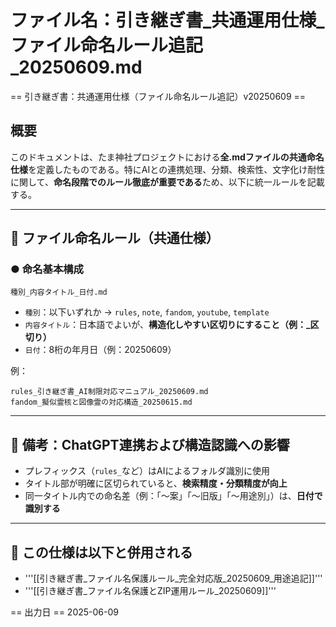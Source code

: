 # ファイル名：引き継ぎ書_共通運用仕様_ファイル命名ルール追記_20250609.md

== 引き継ぎ書：共通運用仕様（ファイル命名ルール追記）v20250609 ==

## 概要
このドキュメントは、たま神社プロジェクトにおける**全.mdファイルの共通命名仕様**を定義したものである。特にAIとの連携処理、分類、検索性、文字化け耐性に関して、**命名段階でのルール徹底が重要である**ため、以下に統一ルールを記載する。

---

## 🧾 ファイル命名ルール（共通仕様）

### ● 命名基本構成

```
種別_内容タイトル_日付.md
```

- `種別`：以下いずれか → `rules`, `note`, `fandom`, `youtube`, `template`
- `内容タイトル`：日本語でよいが、**構造化しやすい区切りにすること（例：_区切り）**
- `日付`：8桁の年月日（例：20250609）

例：

```
rules_引き継ぎ書_AI制限対応マニュアル_20250609.md
fandom_擬似霊核と図像霊の対応構造_20250615.md
```

---

## 🧩 備考：ChatGPT連携および構造認識への影響

- プレフィックス（`rules_`など）はAIによるフォルダ識別に使用
- タイトル部が明確に区切られていると、**検索精度・分類精度が向上**
- 同一タイトル内での命名差（例：「〜案」「〜旧版」「〜用途別」）は、**日付で識別する**

---

## 🔗 この仕様は以下と併用される

- '''[[引き継ぎ書_ファイル名保護ルール_完全対応版_20250609_用途追記]]'''
- '''[[引き継ぎ書_ファイル名保護とZIP運用ルール_20250609]]'''

== 出力日 ==
2025-06-09
